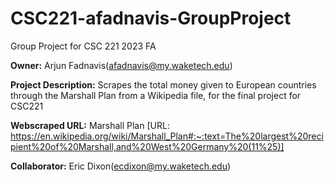 # CSC221-afadnavis-GroupProject

Group Project for CSC 221 2023 FA

__Owner:__ Arjun Fadnavis(afadnavis@my.waketech.edu)

__Project Description:__ Scrapes the total money given to European countries through the Marshall Plan from a Wikipedia file, for the final project for CSC221 

__Webscraped URL:__ Marshall Plan  [URL: https://en.wikipedia.org/wiki/Marshall_Plan#:~:text=The%20largest%20recipient%20of%20Marshall,and%20West%20Germany%20(11%25)]

__Collaborator:__ Eric Dixon(ecdixon@my.waketech.edu) 
